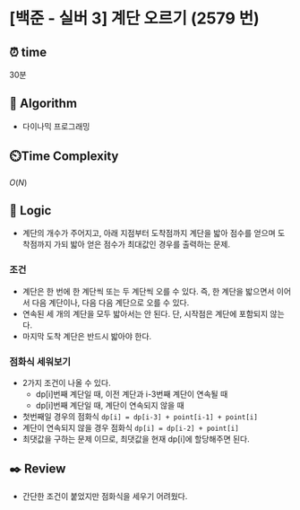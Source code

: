 # [백준 - 실버 3] 계단 오르기 (2579 번)

## ⏰  **time**

30분

## :pushpin: **Algorithm**

- 다이나믹 프로그래밍

## ⏲️**Time Complexity**

$O(N)$

## :round_pushpin: **Logic**

- 계단의 개수가 주어지고, 아래 지점부터 도착점까지 계단을 밟아 점수를 얻으며 도착점까지 가되 밟아 얻은 점수가 최대값인 경우를 출력하는 문제.

### 조건
- 계단은 한 번에 한 계단씩 또는 두 계단씩 오를 수 있다. 즉, 한 계단을 밟으면서 이어서 다음 계단이나, 다음 다음 계단으로 오를 수 있다. 
- 연속된 세 개의 계단을 모두 밟아서는 안 된다. 단, 시작점은 계단에 포함되지 않는다. 
- 마지막 도착 계단은 반드시 밟아야 한다.

### 점화식 세워보기
- 2가지 조건이 나올 수 있다.
  - dp[i]번째 계단일 때, 이전 계단과 i-3번째 계단이 연속될 때
  - dp[i]번째 계단일 때, 계단이 연속되지 않을 때
- 첫번째일 경우의 점화식 `dp[i] = dp[i-3] + point[i-1] + point[i]`
- 계단이 연속되지 않을 경우 점화식 `dp[i] = dp[i-2] + point[i]`
- 최댓값을 구하는 문제 이므로, 최댓값을 현재 dp[i]에 할당해주면 된다.

## :black_nib: **Review**

- 간단한 조건이 붙었지만 점화식을 세우기 어려웠다.